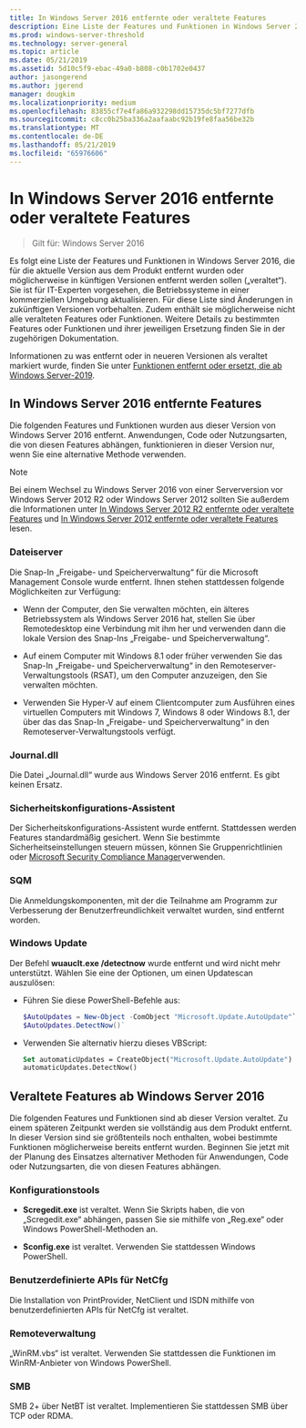 ```yaml
---
title: In Windows Server 2016 entfernte oder veraltete Features
description: Eine Liste der Features und Funktionen in Windows Server 2016, die entweder in der aktuellen Version aus dem Produkt entfernt wurden oder geplant sind, sollen in künftigen Versionen (veraltet). Sie ist für IT-Experten vorgesehen, die Betriebssysteme in einer kommerziellen Umgebung aktualisieren.
ms.prod: windows-server-threshold
ms.technology: server-general
ms.topic: article
ms.date: 05/21/2019
ms.assetid: 5d10c5f9-ebac-49a0-b808-c0b1702e0437
author: jasongerend
ms.author: jgerend
manager: dougkim
ms.localizationpriority: medium
ms.openlocfilehash: 83855cf7e4fa86a932298dd15735dc5bf7277dfb
ms.sourcegitcommit: c8cc0b25ba336a2aafaabc92b19fe8faa56be32b
ms.translationtype: MT
ms.contentlocale: de-DE
ms.lasthandoff: 05/21/2019
ms.locfileid: "65976606"
---
```

# <a name="features-removed-or-deprecated-in--windows-server-2016"></a>In Windows Server 2016 entfernte oder veraltete Features

>Gilt für: Windows Server 2016

Es folgt eine Liste der Features und Funktionen in Windows Server 2016, die für die aktuelle Version aus dem Produkt entfernt wurden oder möglicherweise in künftigen Versionen entfernt werden sollen („veraltet“). Sie ist für IT-Experten vorgesehen, die Betriebssysteme in einer kommerziellen Umgebung aktualisieren. Für diese Liste sind Änderungen in zukünftigen Versionen vorbehalten. Zudem enthält sie möglicherweise nicht alle veralteten Features oder Funktionen. Weitere Details zu bestimmten Features oder Funktionen und ihrer jeweiligen Ersetzung finden Sie in der zugehörigen Dokumentation.

Informationen zu was entfernt oder in neueren Versionen als veraltet markiert wurde, finden Sie unter [Funktionen entfernt oder ersetzt, die ab Windows Server-2019](../get-started-19/removed-features-19.md).

## <a name="features-removed-from-windows-server-2016"></a>In Windows Server 2016 entfernte Features

Die folgenden Features und Funktionen wurden aus dieser Version von Windows Server 2016 entfernt. Anwendungen, Code oder Nutzungsarten, die von diesen Features abhängen, funktionieren in dieser Version nur, wenn Sie eine alternative Methode verwenden.  

> [!NOTE]  
> Bei einem Wechsel zu Windows Server 2016 von einer Serverversion vor Windows Server 2012 R2 oder Windows Server 2012 sollten Sie außerdem die Informationen unter [In Windows Server 2012 R2 entfernte oder veraltete Features](https://technet.microsoft.com/library/dn303411.aspx) und [In Windows Server 2012 entfernte oder veraltete Features](https://technet.microsoft.com/library/hh831568.aspx) lesen.  


### <a name="file-server"></a>Dateiserver  
Die Snap-In „Freigabe- und Speicherverwaltung“ für die Microsoft Management Console wurde entfernt. Ihnen stehen stattdessen folgende Möglichkeiten zur Verfügung:  

-   Wenn der Computer, den Sie verwalten möchten, ein älteres Betriebssystem als Windows Server 2016 hat, stellen Sie über Remotedesktop eine Verbindung mit ihm her und verwenden dann die lokale Version des Snap-Ins „Freigabe- und Speicherverwaltung“.  

-   Auf einem Computer mit Windows 8.1 oder früher verwenden Sie das Snap-In „Freigabe- und Speicherverwaltung“ in den Remoteserver-Verwaltungstools (RSAT), um den Computer anzuzeigen, den Sie verwalten möchten.  

-   Verwenden Sie Hyper-V auf einem Clientcomputer zum Ausführen eines virtuellen Computers mit Windows 7, Windows 8 oder Windows 8.1, der über das das Snap-In „Freigabe- und Speicherverwaltung“ in den Remoteserver-Verwaltungstools verfügt.  

### <a name="journaldll"></a>Journal.dll  
Die Datei „Journal.dll“ wurde aus Windows Server 2016 entfernt. Es gibt keinen Ersatz.  

### <a name="security-configuration-wizard"></a>Sicherheitskonfigurations-Assistent  
Der Sicherheitskonfigurations-Assistent wurde entfernt. Stattdessen werden Features standardmäßig gesichert. Wenn Sie bestimmte Sicherheitseinstellungen steuern müssen, können Sie Gruppenrichtlinien oder [Microsoft Security Compliance Manager](https://technet.microsoft.com/solutionaccelerators/cc835245.aspx)verwenden.  

### <a name="sqm"></a>SQM  
Die Anmeldungskomponenten, mit der die Teilnahme am Programm zur Verbesserung der Benutzerfreundlichkeit verwaltet wurden, sind entfernt worden. 

### <a name="windows-update"></a>Windows Update
Der Befehl **wuauclt.exe /detectnow** wurde entfernt und wird nicht mehr unterstützt. Wählen Sie eine der Optionen, um einen Updatescan auszulösen:

- Führen Sie diese PowerShell-Befehle aus:
    ````powershell
    $AutoUpdates = New-Object -ComObject "Microsoft.Update.AutoUpdate"`
    $AutoUpdates.DetectNow()` 
    ````

- Verwenden Sie alternativ hierzu dieses VBScript:
    ````vb
    Set automaticUpdates = CreateObject("Microsoft.Update.AutoUpdate")
    automaticUpdates.DetectNow()
    ````

## <a name="features-deprecated-starting-with-windows-server-2016"></a>Veraltete Features ab Windows Server 2016 
Die folgenden Features und Funktionen sind ab dieser Version veraltet. Zu einem späteren Zeitpunkt werden sie vollständig aus dem Produkt entfernt. In dieser Version sind sie größtenteils noch enthalten, wobei bestimmte Funktionen möglicherweise bereits entfernt wurden. Beginnen Sie jetzt mit der Planung des Einsatzes alternativer Methoden für Anwendungen, Code oder Nutzungsarten, die von diesen Features abhängen.  

### <a name="configuration-tools"></a>Konfigurationstools  

-   **Scregedit.exe** ist veraltet. Wenn Sie Skripts haben, die von „Scregedit.exe“ abhängen, passen Sie sie mithilfe von „Reg.exe“ oder Windows PowerShell-Methoden an.  

-   **Sconfig.exe** ist veraltet. Verwenden Sie stattdessen Windows PowerShell.  

### <a name="netcfg-custom-apis"></a>Benutzerdefinierte APIs für NetCfg  
Die Installation von PrintProvider, NetClient und ISDN mithilfe von benutzerdefinierten APIs für NetCfg ist veraltet.  

### <a name="remote-management"></a>Remoteverwaltung  
„WinRM.vbs“ ist veraltet. Verwenden Sie stattdessen die Funktionen im WinRM-Anbieter von Windows PowerShell.  

### <a name="smb"></a>SMB  
SMB 2+ über NetBT ist veraltet. Implementieren Sie stattdessen SMB über TCP oder RDMA. 
